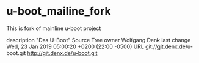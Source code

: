 # u-boot_mailine_fork
This is fork of mainline u-boot project

description	"Das U-Boot" Source Tree
owner	Wolfgang Denk
last change	Wed, 23 Jan 2019 05:00:20 +0200 (22:00 -0500)
URL	git://git.denx.de/u-boot.git
http://git.denx.de/u-boot.git
